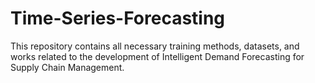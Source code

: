 # Time-Series-Forecasting
This repository contains all necessary training methods, datasets, and works related to the development of Intelligent Demand Forecasting for Supply Chain Management.
